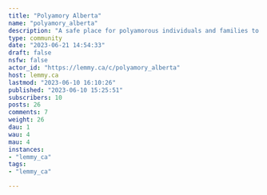 ```yaml
---
title: "Polyamory Alberta" 
name: "polyamory_alberta"
description: "A safe place for polyamorous individuals and families to gather and share storiesCommunity Rules:- Be civil. No abuse will be tolerated in this community- No means no. Consent is sexy.- Discussion can include polyamory and ethical non-monogamy as a whole- Seeking connections? Please add a comment to the connections thread.- NSFW images are not allowed in this communityResources- [What is Polyamory?](https://en.wikipedia.org/wiki/Polyamory)-  [More Than Two](https://www.morethantwo.com/)- [Ethical Slut](https://www.amazon.ca/Ethical-Slut-Third-Practical-Relationships/dp/0399579664)- [Polysecure](https://www.amazon.ca/Polysecure-Attachment-Trauma-Consensual-Nonmonogamy-ebook/dp/B08F5L14MY)- [Polyamory Workbook](https://www.amazon.ca/Polyamory-Workbook-Interactive-Communicating-Relationships/dp/1646044061/ref=asc_df_1646044061/?hvadid=578815590441&hvpos=&hvnetw=g&hvrand=2263219567866601822&hvpone=&hvptwo=&hvqmt=&hvdev=c&hvdvcmdl=&hvlocint=&hvlocphy=9001389&hvtargid=pla-1647181643453&psc=1)- [Polyamory Toolkit](https://www.eroticawakening.com/polyamory-toolkit/)- [So, somebody called you a Unicorn Hunter?](https://www.unicorns-r-us.com/index.html)- [The Most Skipped Step When Opening a Relationship](https://medium.com/@PolyamorySchool/the-most-skipped-step-when-opening-a-relationship-f1f67abbbd49)- [Alternative Relationships](https://sexualbeing.org/blog/8-relationship-alternatives-to-monogamy/)"
type: community
date: "2023-06-21 14:54:33"
draft: false
nsfw: false
actor_id: "https://lemmy.ca/c/polyamory_alberta"
host: lemmy.ca
lastmod: "2023-06-10 16:10:26"
published: "2023-06-10 15:25:51"
subscribers: 10
posts: 26
comments: 7
weight: 26
dau: 1
wau: 4
mau: 4
instances:
- "lemmy_ca"
tags: 
- "lemmy_ca"

---
```

